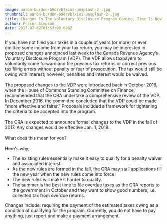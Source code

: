 ```yaml
---
image: aaron-burden-b9drvb7xioi-unsplash-2-.jpg
thumbnail: aaron-burden-b9drvb7xioi-unsplash-2-.jpg
title: Changes To The Voluntary Disclosure Program Coming. Time Is Now To File
author: Fraser Simpson
date: 2017-07-02T01:53:00.000Z
---
```

If you have not filed your taxes in a couple of years (or more) or ever omitted some income from your tax return, you may be interested in proposed changes announced last week to the Canada Revenue Agency’s Voluntary Disclosure Program (VDP). The VDP allows taxpayers to voluntarily come forward and file previous tax returns or correct previous tax filing errors without penalty or fear of prosecution. The tax would still be owing with interest; however, penalties and interest would be waived.\
\
The proposed changes to the VDP were introduced back in October 2016, when the House of Commons Standing Committee on Finance, recommended that the CRA undertake a comprehensive review of the VDP. In December 2016, the committee concluded that the VDP could be made “more effective and fairer.” Proposals included a framework for tightening the criteria to be accepted into the program.\
\
The CRA is expected to announce formal changes to the VDP in the fall of 2017. Any changes would be effective Jan. 1, 2018.\
\
What does this mean for you?\
\
Here's why;

* The existing rules essentially make it easy to qualify for a penalty waiver and associated interest.
* As the new rules are formed in the fall, the CRA may stall applications till the new year when the new rules come into force.
* The new rules will make it harder to qualify.
* The summer is the best time to file overdue taxes as the CRA reports to the government in October and they want to show good numbers; i.e. collected tax from overdue returns.

Changes include: requiring the payment of the estimated taxes owing as a condition of qualifying for the program. Currently, you do not have to pay anything, just report and make a payment arrangement.